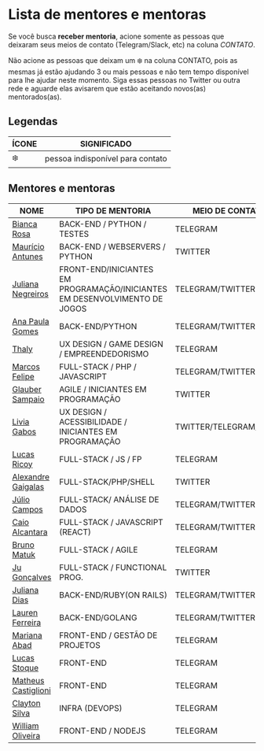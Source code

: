 # Lista de mentores e mentoras

Se você busca **receber mentoria**, acione somente as pessoas que deixaram seus meios de contato (Telegram/Slack, etc) na coluna *CONTATO*.

Não acione as pessoas que deixam um :snowflake: na coluna CONTATO, pois as mesmas já estão ajudando 3 ou mais pessoas e não tem tempo disponível para lhe ajudar neste momento. Siga essas pessoas no Twitter ou outra rede e aguarde elas avisarem que estão aceitando novos(as) mentorados(as).

## Legendas

| ÍCONE | SIGNIFICADO | 
| --- | --- |
| :snowflake: | pessoa indisponível para contato |

## Mentores e mentoras


| NOME | TIPO DE MENTORIA | MEIO DE CONTATO | CONTATO
| --- | --- | --- | --- |
| [Bianca Rosa](http://biancarosa.com.br/) | BACK-END / PYTHON / TESTES | TELEGRAM | @bianca_rosa |
| [Maurício Antunes](https://www.maugzoide.com/) | BACK-END / WEBSERVERS / PYTHON | TWITTER | @maugzoide
| [Juliana Negreiros](https://twitter.com/juunegreiros) |  FRONT-END/INICIANTES EM PROGRAMAÇÃO/INICIANTES EM DESENVOLVIMENTO DE JOGOS | TELEGRAM/TWITTER | @juunegreiros |
| [Ana Paula Gomes](https://anapaulagomes.me) | BACK-END/PYTHON | TELEGRAM/TWITTER | :snowflake: |
| [Thaly](https://twitter.com/AtemZero) | UX DESIGN / GAME DESIGN / EMPREENDEDORISMO | TELEGRAM | @AtemZero |
| [Marcos Felipe](https://github.com/omarkdev) | FULL-STACK / PHP / JAVASCRIPT | TELEGRAM/TWITTER | @omarkdev |
| [Glauber Sampaio](https://www.linkedin.com/in/glaubersampaio/) | AGILE / INICIANTES EM PROGRAMAÇÃO | TWITTER | @glaubersamp |
| [Livia Gabos](http://liviagabos.com) | UX DESIGN / ACESSIBILIDADE / INICIANTES EM PROGRAMAÇÃO | TWITTER/TELEGRAM/SLACK | :snowflake: |
| [Lucas Ricoy](https://github.com/lricoy) | FULL-STACK / JS / FP | TELEGRAM | @lricoy |
| [Alexandre Gaigalas](https://github.com/alganet) | FULL-STACK/PHP/SHELL | TWITTER | @alganet |
| [Júlio Campos](https://linkedin.com/in/jcserracampos) | FULL-STACK/ ANÁLISE DE DADOS | TELEGRAM/TWITTER | @jcserracampos |
| [Caio Alcantara](https://sourcerer.io/clucasalcantara) | FULL-STACK / JAVASCRIPT (REACT) | TELEGRAM/TWITTER | @clucasalcantara | / 
| [Bruno Matuk](https://github.com/matuklong) | FULL-STACK / AGILE | TELEGRAM | @matuklong |
| [Ju Gonçalves](https://cyberglot.me) | FULL-STACK / FUNCTIONAL PROG. | TWITTER | @cyberglot |
| [Juliana Dias](https://about.me/juuh42dias) | BACK-END/RUBY(ON RAILS) | TELEGRAM/TWITTER | @juuh42dias |
| [Lauren Ferreira](https://larien.me) | BACK-END/GOLANG | TELEGRAM/TWITTER | @larienmf |
| [Mariana Abad](https://github.com/maaryhabad) | FRONT-END / GESTÃO DE PROJETOS | TELEGRAM | :snowflake: |
| [Lucas Stoque](https://github.com/stoque) | FRONT-END | TELEGRAM | :snowflake: |
| [Matheus Castiglioni](https://github.com/mahenrique94) | FRONT-END | TELEGRAM | @mahenrique94 |
| [Clayton Silva](https://github.com/claytonsilva) | INFRA (DEVOPS) | TELEGRAM | @claytonssilva |
| [William Oliveira](https://twitter.com/w_oliveiras) | FRONT-END / NODEJS | TELEGRAM | :snowflake: |

